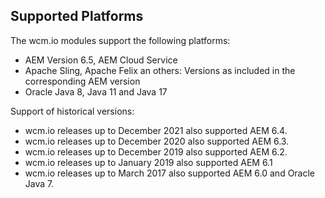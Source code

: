 ## Supported Platforms

The wcm.io modules support the following platforms:

* AEM Version 6.5, AEM Cloud Service
* Apache Sling, Apache Felix an others: Versions as included in the corresponding AEM version
* Oracle Java 8, Java 11 and Java 17

Support of historical versions:

* wcm.io releases up to December 2021 also supported AEM 6.4.
* wcm.io releases up to December 2020 also supported AEM 6.3.
* wcm.io releases up to December 2019 also supported AEM 6.2.
* wcm.io releases up to January 2019 also supported AEM 6.1
* wcm.io releases up to March 2017 also supported AEM 6.0 and Oracle Java 7.
